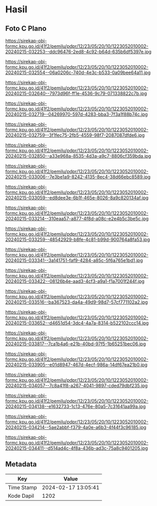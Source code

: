 # Hasil

## Foto C Plano

https://sirekap-obj-formc.kpu.go.id/41f2/pemilu/pdpr/12/23/05/20/10/1223052010002-20240215-032253--ddc96476-2ed8-4c92-b64d-635b6df5397e.jpg

https://sirekap-obj-formc.kpu.go.id/41f2/pemilu/pdpr/12/23/05/20/10/1223052010002-20240215-032554--06a0206c-740d-4e3c-b533-0a09bee64a11.jpg

https://sirekap-obj-formc.kpu.go.id/41f2/pemilu/pdpr/12/23/05/20/10/1223052010002-20240215-032640--7973d96f-ff1e-4536-9c79-071338822c7b.jpg

https://sirekap-obj-formc.kpu.go.id/41f2/pemilu/pdpr/12/23/05/20/10/1223052010002-20240215-032719--04269970-597d-4283-bba3-7f3a1f88b74c.jpg

https://sirekap-obj-formc.kpu.go.id/41f2/pemilu/pdpr/12/23/05/20/10/1223052010002-20240215-032759--3f1fec75-2fb5-4559-98f7-2087087dfde6.jpg

https://sirekap-obj-formc.kpu.go.id/41f2/pemilu/pdpr/12/23/05/20/10/1223052010002-20240215-032850--a33e968a-8535-4d3a-a9c7-8806cf359bda.jpg

https://sirekap-obj-formc.kpu.go.id/41f2/pemilu/pdpr/12/23/05/20/10/1223052010002-20240215-033006--7e3be1a9-8242-4135-8ec4-38d66ebc8589.jpg

https://sirekap-obj-formc.kpu.go.id/41f2/pemilu/pdpr/12/23/05/20/10/1223052010002-20240215-033059--ed8dee3e-6b1f-465e-8026-8a9c820134af.jpg

https://sirekap-obj-formc.kpu.go.id/41f2/pemilu/pdpr/12/23/05/20/10/1223052010002-20240215-033214--310eaa57-a877-4f8d-a08c-e2e4b5c3be5c.jpg

https://sirekap-obj-formc.kpu.go.id/41f2/pemilu/pdpr/12/23/05/20/10/1223052010002-20240215-033259--48542929-b8fe-4c81-b99d-900764a8fa53.jpg

https://sirekap-obj-formc.kpu.go.id/41f2/pemilu/pdpr/12/23/05/20/10/1223052010002-20240215-033341--3a141751-faf9-4284-a85c-5f6a765e1bd1.jpg

https://sirekap-obj-formc.kpu.go.id/41f2/pemilu/pdpr/12/23/05/20/10/1223052010002-20240215-033422--08126b4e-aad3-4cf3-a9a1-f1a7001f244f.jpg

https://sirekap-obj-formc.kpu.go.id/41f2/pemilu/pdpr/12/23/05/20/10/1223052010002-20240215-033516--ba367523-da4a-49d9-98d7-57cf771102a2.jpg

https://sirekap-obj-formc.kpu.go.id/41f2/pemilu/pdpr/12/23/05/20/10/1223052010002-20240215-033652--d4651d54-3dc4-4a7a-8314-b522102ccc14.jpg

https://sirekap-obj-formc.kpu.go.id/41f2/pemilu/pdpr/12/23/05/20/10/1223052010002-20240215-033817--7ca1b4a6-e21b-40bd-97f5-1b65251bec06.jpg

https://sirekap-obj-formc.kpu.go.id/41f2/pemilu/pdpr/12/23/05/20/10/1223052010002-20240215-033905--e01d8947-467d-4ecf-986a-14df67ea21b0.jpg

https://sirekap-obj-formc.kpu.go.id/41f2/pemilu/pdpr/12/23/05/20/10/1223052010002-20240215-034057--7c8a41f8-a267-4041-9897-cded79dbf235.jpg

https://sirekap-obj-formc.kpu.go.id/41f2/pemilu/pdpr/12/23/05/20/10/1223052010002-20240215-034138--e1632733-1c13-476e-80a5-7c31641aa99a.jpg

https://sirekap-obj-formc.kpu.go.id/41f2/pemilu/pdpr/12/23/05/20/10/1223052010002-20240215-034214--5ae2abbf-f379-4a0e-a6b3-4f44f3c96185.jpg

https://sirekap-obj-formc.kpu.go.id/41f2/pemilu/pdpr/12/23/05/20/10/1223052010002-20240215-034411--d514ad4c-4f8a-436b-ad3c-75a8c9401205.jpg


## Metadata

| Key        | Value               |
| ---------- | ------------------- |
| Time Stamp | 2024-02-17 13:05:41 |
| Kode Dapil | 1202                |



